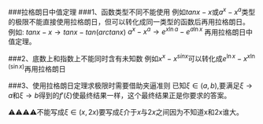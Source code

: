 ###拉格朗日中值定理
###1、函数类型不同不能使用
例如$tanx-x$或$a^x-x^a$类型的极限不能直接使用拉格朗日，但可以转化成同一类型的函数后再用拉格朗日。
例如:
$tanx-x\rightarrow tanx-tan(arctanx)$
$a^x-x^a\rightarrow e^{x\ln a}-e^{a\ln x}$
再用拉格朗日中值定理。

###2、底数上和指数上不能同时含有未知数
例如$x^x-x^{sinx}$可以转化成$e^{\ln x}-x^{x\ln(\sin x)}$再用拉格朗日

###3、使用拉格朗日定理求极限时需要借助夹逼准则
已知$\xi\in (a,b),$要满足$\xi \rightarrow a$和$\xi \rightarrow b$得到的$f'(\xi)$使最终结果一样，这个最终结果正是你要求的答案。

⚠️⚠️⚠️⚠️不能写成$\xi\in (x,2x)$要写成$\xi$介于$x$与$2x$之间因为不知道x和2x谁大。

